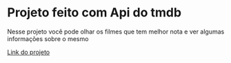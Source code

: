 <div>
  <h1>Projeto feito com Api do tmdb</h1>
  <p>Nesse projeto você pode olhar os filmes que tem melhor nota e ver algumas informações 
    sobre o mesmo
  </p>
  <a href="https://api-tmdb-vite.vercel.app/">Link do projeto</a>
</div>
